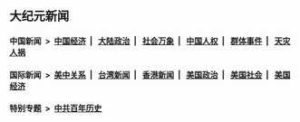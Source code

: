 ## 大纪元新闻

#### 中国新闻 &nbsp;>&nbsp; [中国经济](indexes/ncid283/README.md?12160845) &nbsp;| &nbsp; [大陆政治](indexes/ncid277/README.md?12160845) &nbsp;| &nbsp; [社会万象](indexes/ncid282/README.md?12160845) &nbsp;| &nbsp; [中国人权](indexes/ncid278/README.md?12160845) &nbsp;| &nbsp; [群体事件](indexes/ncid279/README.md?12160845) &nbsp;| &nbsp; [天灾人祸](indexes/ncid280/README.md?12160845)

#### 国际新闻 &nbsp;>&nbsp; [美中关系](indexes/nf1412576/README.md?12160845) &nbsp;| &nbsp; [台湾新闻](indexes/ncid1349361/README.md?12160845) &nbsp;| &nbsp; [香港新闻](indexes/ncid1349362/README.md?12160845) &nbsp;| &nbsp; [美国政治](indexes/ncid1078159/README.md?12160845) &nbsp;| &nbsp; [美国社会](indexes/ncid1078160/README.md?12160845) &nbsp;| &nbsp; [美国经济](indexes/ncid1078158/README.md?12160845)

#### 特别专题 &nbsp;>&nbsp; [中共百年历史](https://github.com/epoch-news/epoch-special/blob/master/README.md?12160845)  
